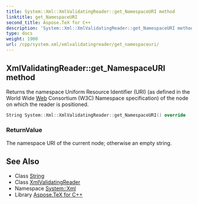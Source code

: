 ```yaml
---
title: System::Xml::XmlValidatingReader::get_NamespaceURI method
linktitle: get_NamespaceURI
second_title: Aspose.TeX for C++
description: 'System::Xml::XmlValidatingReader::get_NamespaceURI method. Returns the namespace Uniform Resource Identifier (URI) (as defined in the World Wide Web Consortium (W3C) Namespace specification) of the node on which the reader is positioned in C++.'
type: docs
weight: 1900
url: /cpp/system.xml/xmlvalidatingreader/get_namespaceuri/
---
```

## XmlValidatingReader::get_NamespaceURI method


Returns the namespace Uniform Resource Identifier (URI) (as defined in the World Wide [Web](../../../system.web/) Consortium (W3C) Namespace specification) of the node on which the reader is positioned.

```cpp
String System::Xml::XmlValidatingReader::get_NamespaceURI() override
```


### ReturnValue

The namespace URI of the current node; otherwise an empty string.

## See Also

* Class [String](../../../system/string/)
* Class [XmlValidatingReader](../)
* Namespace [System::Xml](../../)
* Library [Aspose.TeX for C++](../../../)
